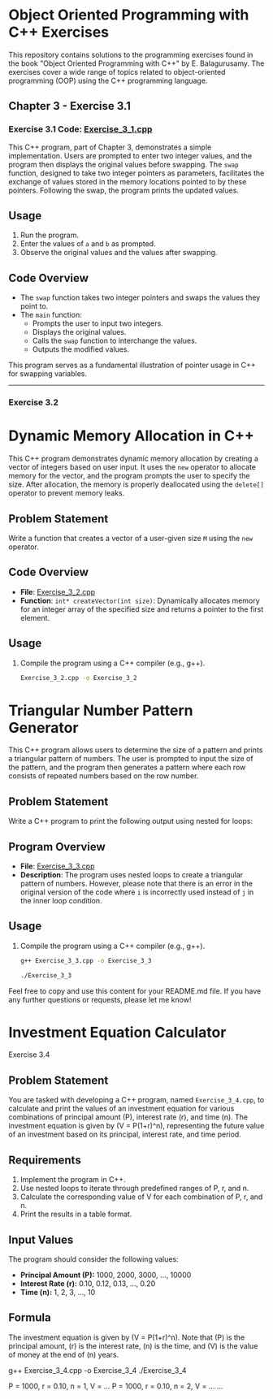 # Object Oriented Programming with C++ Exercises

This repository contains solutions to the programming exercises found in the book "Object Oriented Programming with C++" by E. Balagurusamy. The exercises cover a wide range of topics related to object-oriented programming (OOP) using the C++ programming language.

## Chapter 3 - Exercise 3.1

### Exercise 3.1 Code: [Exercise_3_1.cpp](https://github.com/VaishnavPatil/OOP-with-C-E-Balgurusamy-Solution/blob/main/Chapter-3/Exercise_3_1.cpp)

This C++ program, part of Chapter 3, demonstrates a simple implementation. Users are prompted to enter two integer values, and the program then displays the original values before swapping. The `swap` function, designed to take two integer pointers as parameters, facilitates the exchange of values stored in the memory locations pointed to by these pointers. Following the swap, the program prints the updated values.

## Usage

1. Run the program.
2. Enter the values of `a` and `b` as prompted.
3. Observe the original values and the values after swapping.

## Code Overview

- The `swap` function takes two integer pointers and swaps the values they point to.
- The `main` function:
  - Prompts the user to input two integers.
  - Displays the original values.
  - Calls the `swap` function to interchange the values.
  - Outputs the modified values.

This program serves as a fundamental illustration of pointer usage in C++ for swapping variables.

---

### Exercise 3.2

# Dynamic Memory Allocation in C++

This C++ program demonstrates dynamic memory allocation by creating a vector of integers based on user input. It uses the `new` operator to allocate memory for the vector, and the program prompts the user to specify the size. After allocation, the memory is properly deallocated using the `delete[]` operator to prevent memory leaks.

## Problem Statement

Write a function that creates a vector of a user-given size `M` using the `new` operator.

## Code Overview

- **File**: [Exercise_3_2.cpp](https://github.com/VaishnavPatil/OOP-with-C-E-Balgurusamy-Solution/blob/main/Chapter-3/Exercise_3_2.cpp)
- **Function**: `int* createVector(int size)`: Dynamically allocates memory for an integer array of the specified size and returns a pointer to the first element.

## Usage

1. Compile the program using a C++ compiler (e.g., g++).
   ```bash
   Exercise_3_2.cpp -o Exercise_3_2

# Triangular Number Pattern Generator

This C++ program allows users to determine the size of a pattern and prints a triangular pattern of numbers. The user is prompted to input the size of the pattern, and the program then generates a pattern where each row consists of repeated numbers based on the row number.

## Problem Statement

Write a C++ program to print the following output using nested for loops:



## Program Overview

- **File**: [Exercise_3_3.cpp](https://github.com/VaishnavPatil/OOP-with-C-E-Balgurusamy-Solution/blob/main/Chapter-3/Exercise_3_3.cpp)
- **Description**: The program uses nested loops to create a triangular pattern of numbers. However, please note that there is an error in the original version of the code where `i` is incorrectly used instead of `j` in the inner loop condition.

## Usage

1. Compile the program using a C++ compiler (e.g., g++).
   ```bash
   g++ Exercise_3_3.cpp -o Exercise_3_3

   ./Exercise_3_3

Feel free to copy and use this content for your README.md file. If you have any further questions or requests, please let me know!


# Investment Equation Calculator
Exercise 3.4
## Problem Statement

You are tasked with developing a C++ program, named `Exercise_3_4.cpp`, to calculate and print the values of an investment equation for various combinations of principal amount (P), interest rate (r), and time (n). The investment equation is given by \(V = P(1+r)^n\), representing the future value of an investment based on its principal, interest rate, and time period.

## Requirements

1. Implement the program in C++.
2. Use nested loops to iterate through predefined ranges of P, r, and n.
3. Calculate the corresponding value of V for each combination of P, r, and n.
4. Print the results in a table format.

## Input Values

The program should consider the following values:

- **Principal Amount (P):** 1000, 2000, 3000, ..., 10000
- **Interest Rate (r):** 0.10, 0.12, 0.13, ..., 0.20
- **Time (n):** 1, 2, 3, ..., 10

## Formula

The investment equation is given by \(V = P(1+r)^n\). Note that \(P\) is the principal amount, \(r\) is the interest rate, \(n\) is the time, and \(V\) is the value of money at the end of \(n\) years.

g++ Exercise_3_4.cpp -o Exercise_3_4
./Exercise_3_4

P = 1000, r = 0.10, n = 1, V = ...
P = 1000, r = 0.10, n = 2, V = ...
...

